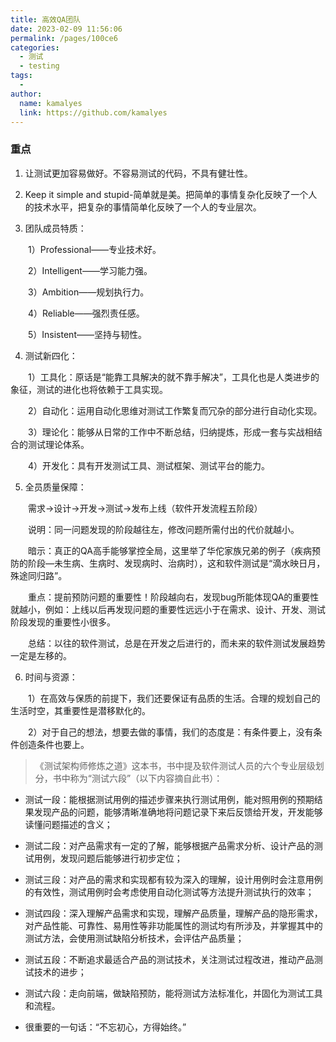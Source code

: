 ```yaml
---
title: 高效QA团队
date: 2023-02-09 11:56:06
permalink: /pages/100ce6
categories:
  - 测试
  - testing
tags:
  - 
author: 
  name: kamalyes
  link: https://github.com/kamalyes
---
```

### 重点

1. 让测试更加容易做好。不容易测试的代码，不具有健壮性。

2. Keep it simple and stupid-简单就是美。把简单的事情复杂化反映了一个人的技术水平，把复杂的事情简单化反映了一个人的专业层次。

3. 团队成员特质：

　　1）Professional——专业技术好。

　　2）Intelligent——学习能力强。

　　3）Ambition——规划执行力。

　　4）Reliable——强烈责任感。

　　5）Insistent——坚持与韧性。

4. 测试新四化：

　　1）工具化：原话是“能靠工具解决的就不靠手解决”，工具化也是人类进步的象征，测试的进化也将依赖于工具实现。

　　2）自动化：运用自动化思维对测试工作繁复而冗杂的部分进行自动化实现。

　　3）理论化：能够从日常的工作中不断总结，归纳提炼，形成一套与实战相结合的测试理论体系。

　　4）开发化：具有开发测试工具、测试框架、测试平台的能力。

5. 全员质量保障：

　　需求->设计->开发->测试->发布上线（软件开发流程五阶段）

　　说明：同一问题发现的阶段越往左，修改问题所需付出的代价就越小。

　　暗示：真正的QA高手能够掌控全局，这里举了华佗家族兄弟的例子（疾病预防的阶段—未生病、生病时、发现病时、治病时），这和软件测试是“滴水映日月，殊途同归路”。

　　重点：提前预防问题的重要性！阶段越向右，发现bug所能体现QA的重要性就越小，例如：上线以后再发现问题的重要性远远小于在需求、设计、开发、测试阶段发现的重要性小很多。

　　总结：以往的软件测试，总是在开发之后进行的，而未来的软件测试发展趋势一定是左移的。

6. 时间与资源：

　　1）在高效与保质的前提下，我们还要保证有品质的生活。合理的规划自己的生活时空，其重要性是潜移默化的。

　　2）对于自己的想法，想要去做的事情，我们的态度是：有条件要上，没有条件创造条件也要上。

>《测试架构师修炼之道》这本书，书中提及软件测试人员的六个专业层级划分，书中称为“测试六段”（以下内容摘自此书）：

- 测试一段：能根据测试用例的描述步骤来执行测试用例，能对照用例的预期结果发现产品的问题，能够清晰准确地将问题记录下来后反馈给开发，开发能够读懂问题描述的含义；

- 测试二段：对产品需求有一定的了解，能够根据产品需求分析、设计产品的测试用例，发现问题后能够进行初步定位；

- 测试三段：对产品的需求和实现都有较为深入的理解，设计用例时会注意用例的有效性，测试用例时会考虑使用自动化测试等方法提升测试执行的效率；

- 测试四段：深入理解产品需求和实现，理解产品质量，理解产品的隐形需求，对产品性能、可靠性、易用性等非功能属性的测试均有所涉及，并掌握其中的测试方法，会使用测试缺陷分析技术，会评估产品质量；

- 测试五段：不断追求最适合产品的测试技术，关注测试过程改进，推动产品测试技术的进步；

- 测试六段：走向前端，做缺陷预防，能将测试方法标准化，并固化为测试工具和流程。

- 很重要的一句话：“不忘初心，方得始终。”
